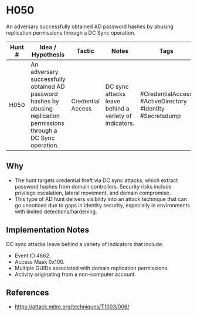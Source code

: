 # H050

An adversary successfully obtained AD password hashes by abusing replication permissions through a DC Sync operation.

| Hunt #       | Idea / Hypothesis          | Tactic    | Notes                             | Tags      | Submitter |
|--------------|----------------------------|-----------|-----------------------------------|-----------|-----------|
|     H050         | An adversary successfully obtained AD password hashes by abusing replication permissions through a DC Sync operation. | Credential Access  | DC sync attacks leave behind a variety of indicators. | #CredentialAccess #ActiveDirectory #Identity #Secretsdump    | Bruce Breuer |

## Why
- The hunt targets credential theft via DC sync attacks, which extract password hashes from domain controllers. Security risks include privilege escalation, lateral movement, and domain compromise. 
- This type of AD hunt delivers visibility into an attack technique that can go unnoticed due to gaps in identity security, especially in environments with limited detections/hardening.

## Implementation Notes
DC sync attacks leave behind a variety of indicators that include:
- Event ID 4662.
- Access Mask 0x100.
- Multiple GUIDs associated with domain replication permissions.
- Activity originating from a non-computer account.

## References
- https://attack.mitre.org/techniques/T1003/006/
